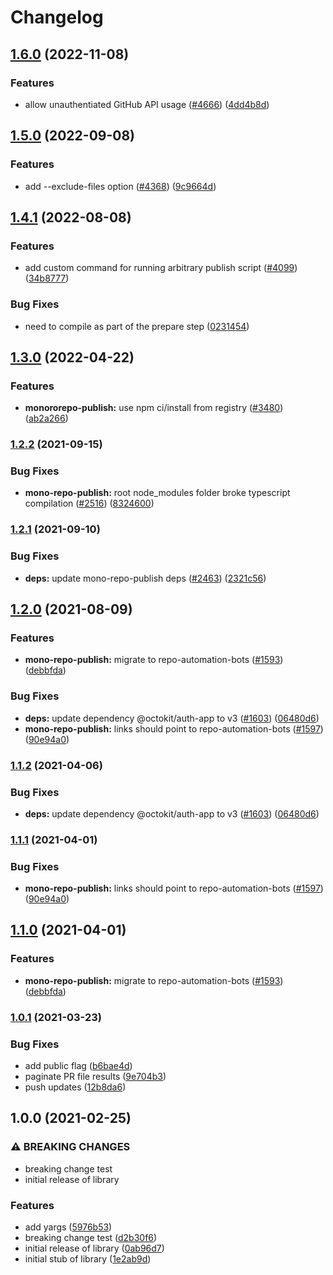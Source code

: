 # Changelog

## [1.6.0](https://github.com/googleapis/repo-automation-bots/compare/mono-repo-publish-v1.5.0...mono-repo-publish-v1.6.0) (2022-11-08)


### Features

* allow unauthentiated GitHub API usage ([#4666](https://github.com/googleapis/repo-automation-bots/issues/4666)) ([4dd4b8d](https://github.com/googleapis/repo-automation-bots/commit/4dd4b8d96f255c063c9ae39a5bd3a278db40a86d))

## [1.5.0](https://github.com/googleapis/repo-automation-bots/compare/mono-repo-publish-v1.4.1...mono-repo-publish-v1.5.0) (2022-09-08)


### Features

* add --exclude-files option ([#4368](https://github.com/googleapis/repo-automation-bots/issues/4368)) ([9c9664d](https://github.com/googleapis/repo-automation-bots/commit/9c9664d368661634249cc19819eb40ce09db2dd6))

## [1.4.1](https://github.com/googleapis/repo-automation-bots/compare/mono-repo-publish-v1.3.0...mono-repo-publish-v1.4.1) (2022-08-08)


### Features

* add custom command for running arbitrary publish script ([#4099](https://github.com/googleapis/repo-automation-bots/issues/4099)) ([34b8777](https://github.com/googleapis/repo-automation-bots/commit/34b8777278f3071a0cdf5bfb671b3888263fae64))


### Bug Fixes

* need to compile as part of the prepare step ([0231454](https://github.com/googleapis/repo-automation-bots/commit/0231454de6697eaaf733a01f20fffdcd2f636a2b))

## [1.3.0](https://github.com/googleapis/repo-automation-bots/compare/mono-repo-publish-v1.2.2...mono-repo-publish-v1.3.0) (2022-04-22)


### Features

* **monororepo-publish:** use npm ci/install from registry ([#3480](https://github.com/googleapis/repo-automation-bots/issues/3480)) ([ab2a266](https://github.com/googleapis/repo-automation-bots/commit/ab2a26697620dded7c58cc2fcfbbfc3c220c2c15))

### [1.2.2](https://www.github.com/googleapis/repo-automation-bots/compare/mono-repo-publish-v1.2.1...mono-repo-publish-v1.2.2) (2021-09-15)


### Bug Fixes

* **mono-repo-publish:** root node_modules folder broke typescript compilation ([#2516](https://www.github.com/googleapis/repo-automation-bots/issues/2516)) ([8324600](https://www.github.com/googleapis/repo-automation-bots/commit/8324600bbb527fd6265d1bd8cfe694011f59b046))

### [1.2.1](https://www.github.com/googleapis/repo-automation-bots/compare/mono-repo-publish-v1.2.0...mono-repo-publish-v1.2.1) (2021-09-10)


### Bug Fixes

* **deps:** update mono-repo-publish deps ([#2463](https://www.github.com/googleapis/repo-automation-bots/issues/2463)) ([2321c56](https://www.github.com/googleapis/repo-automation-bots/commit/2321c561d2a17b16aa91bc276ddc530f475324b0))

## [1.2.0](https://www.github.com/googleapis/repo-automation-bots/compare/mono-repo-publish-v1.1.2...mono-repo-publish-v1.2.0) (2021-08-09)


### Features

* **mono-repo-publish:** migrate to repo-automation-bots ([#1593](https://www.github.com/googleapis/repo-automation-bots/issues/1593)) ([debbfda](https://www.github.com/googleapis/repo-automation-bots/commit/debbfda8d897800142fb178c5f2f11b3d7f395a3))


### Bug Fixes

* **deps:** update dependency @octokit/auth-app to v3 ([#1603](https://www.github.com/googleapis/repo-automation-bots/issues/1603)) ([06480d6](https://www.github.com/googleapis/repo-automation-bots/commit/06480d6e7340d3332566d1619dff1a0710a93617))
* **mono-repo-publish:** links should point to repo-automation-bots ([#1597](https://www.github.com/googleapis/repo-automation-bots/issues/1597)) ([90e94a0](https://www.github.com/googleapis/repo-automation-bots/commit/90e94a000e61de4026fff18e40f315ba5f1ef002))

### [1.1.2](https://www.github.com/googleapis/repo-automation-bots/compare/mono-repo-publish-v1.1.1...mono-repo-publish-v1.1.2) (2021-04-06)


### Bug Fixes

* **deps:** update dependency @octokit/auth-app to v3 ([#1603](https://www.github.com/googleapis/repo-automation-bots/issues/1603)) ([06480d6](https://www.github.com/googleapis/repo-automation-bots/commit/06480d6e7340d3332566d1619dff1a0710a93617))

### [1.1.1](https://www.github.com/googleapis/repo-automation-bots/compare/mono-repo-publish-v1.1.0...mono-repo-publish-v1.1.1) (2021-04-01)


### Bug Fixes

* **mono-repo-publish:** links should point to repo-automation-bots ([#1597](https://www.github.com/googleapis/repo-automation-bots/issues/1597)) ([90e94a0](https://www.github.com/googleapis/repo-automation-bots/commit/90e94a000e61de4026fff18e40f315ba5f1ef002))

## [1.1.0](https://www.github.com/googleapis/repo-automation-bots/compare/mono-repo-publish-v1.0.1...mono-repo-publish-v1.1.0) (2021-04-01)


### Features

* **mono-repo-publish:** migrate to repo-automation-bots ([#1593](https://www.github.com/googleapis/repo-automation-bots/issues/1593)) ([debbfda](https://www.github.com/googleapis/repo-automation-bots/commit/debbfda8d897800142fb178c5f2f11b3d7f395a3))

### [1.0.1](https://www.github.com/sofisl/mono-repo-publish/compare/v1.0.0...v1.0.1) (2021-03-23)


### Bug Fixes

* add public flag ([b6bae4d](https://www.github.com/sofisl/mono-repo-publish/commit/b6bae4d3ab29edd14a15675bedc5afb25c55ecdb))
* paginate PR file results ([9e704b3](https://www.github.com/sofisl/mono-repo-publish/commit/9e704b3a2c693bd274ca001ae31ed06220048d67))
* push updates ([12b8da6](https://www.github.com/sofisl/mono-repo-publish/commit/12b8da6ffcedbebd77c28534540129f6c5323a31))

## 1.0.0 (2021-02-25)


### ⚠ BREAKING CHANGES

* breaking change test
* initial release of library

### Features

* add yargs ([5976b53](https://www.github.com/sofisl/mono-repo-publish/commit/5976b53aedd61651f1d22a369523efe8c6183788))
* breaking change test ([d2b30f6](https://www.github.com/sofisl/mono-repo-publish/commit/d2b30f67c0ae329434f6018e48710b9f423af47a))
* initial release of library ([0ab96d7](https://www.github.com/sofisl/mono-repo-publish/commit/0ab96d7b7c627d57cb29edbf479292c8c9c55ef4))
* initial stub of library ([1e2ab9d](https://www.github.com/sofisl/mono-repo-publish/commit/1e2ab9d95a26467e7ebcc9b473b830884ddfd517))
